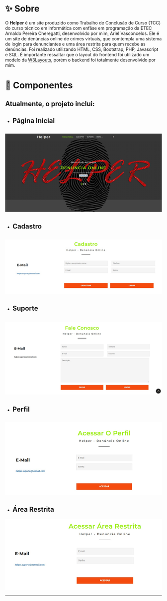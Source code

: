 # ✨ Sobre

O **Helper** é um site produzido como Trabalho de Conclusão de Curso (TCC) do curso técnico em informática com enfâse em programação da ETEC Arnaldo Pereira Cheregatti, desenvolvido por mim, Ariel Vasconcelos. Ele é um site de denúncias online de crimes virtuais, que comtempla uma sistema de login para denunciantes e uma área restrita para quem recebe as denúncias. Foi realizado utilizando HTML, CSS, Bootstrap, PHP, Javascript e SQL. É importante ressaltar que o layout do frontend foi utilizado um modelo da [W3Layouts](https://w3layouts.com/), porém o backend foi totalmente desenvolvido por mim.

# 🚀 Componentes

Atualmente, o projeto inclui:
---
- ## Página Inicial

![Página Inicial](pagina_inicial.jpg)
---
- ## Cadastro

![Cadastro](cadastro.jpg)
---
- ## Suporte

![Suporte](suporte.jpg)
---
- ## Perfil

![Perfil](perfil.jpg)
---
- ## Área Restrita

![Área Restrita](area_restrita.jpg)

---
